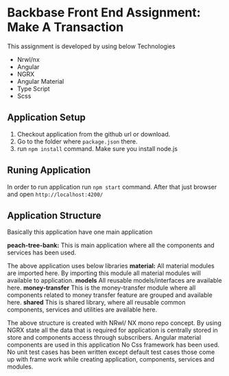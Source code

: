 # Backbase Front End Assignment: Make A Transaction
This assignment is developed by using below Technologies
  - Nrwl/nx
  - Angular
  - NGRX
  - Angular Material
  - Type Script
  - Scss


## Application Setup
1. Checkout application from the github url or download.
2. Go to the folder where `package.json` there.
3. run `npm install` command. Make sure you install node.js

## Runing Application
In order to run application run `npm start` command. After that just browser and open `http://localhost:4200/`

## Application Structure
Basically this application have one main application

**peach-tree-bank:** This is main application where all the components and services has been used.

The above application uses below libraries
**material:** All material modules are imported here. By importing this module all material modules will available to application. 
**models** All reusable models/interfaces are available here. 
**money-transfer** This is the money-transfer module where all components related to money transfer feature are grouped and available here. 
**shared** This is shared library, where all reusable common components, services and utilities are available here.

The above structure is created with NRwl/ NX mono repo concept.
By using NGRX state all the data that is required for application is centrally stored in store and components access through subscribers.
Angular material components are used in this application
No Css framework has been used.
No unit test cases has been written except default test cases those come up with frame work while creating application, components, services and modules.

